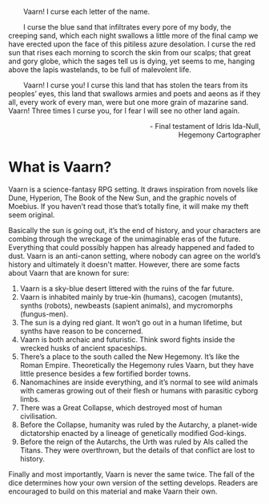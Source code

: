 

<p style="text-indent: 30px;">Vaarn! I curse each letter of the name.</p>
<p style="text-indent: 30px;">I curse the blue sand that infiltrates every pore of my body, the creeping sand, which each night swallows a little more of the final camp we have erected upon the face of this pitiless azure desolation. I curse the red sun that rises each morning to scorch the skin from our scalps; that great and gory globe, which the sages tell us is dying, yet seems to me, hanging above the lapis wastelands, to be full of malevolent life.</p>
<p style="text-indent: 30px;">Vaarn! I curse you! I curse this land that has stolen the tears from its peoples’ eyes, this land that swallows armies and poets and aeons as if they all, every work of every man, were but one more grain of mazarine sand. Vaarn! Three times I curse you, for I fear I will see no other land again.</p>

<p style="text-align: right;">- Final testament of Idris Ida-Null,<br />
Hegemony Cartographer</p>

# What is Vaarn?

Vaarn is a science-fantasy RPG setting. It draws inspiration from novels like Dune, Hyperion, The Book of the New Sun, and the graphic novels of Moebius. If you haven’t read those that’s totally fine, it will make my theft seem original.

Basically the sun is going out, it’s the end of history, and your characters are combing through the wreckage of the unimaginable eras of the future. Everything that could possibly happen has already happened and faded to dust. Vaarn is an anti-canon setting, where nobody can agree on the world’s history and ultimately it doesn't matter. However, there are some facts about Vaarn that are known for sure:

1. Vaarn is a sky-blue desert littered with the ruins of the far future.  
2. Vaarn is inhabited mainly by true-kin (humans), cacogen (mutants), synths (robots), newbeasts (sapient animals), and mycromorphs (fungus-men).  
3. The sun is a dying red giant. It won’t go out in a human lifetime, but synths have reason to be concerned.  
4. Vaarn is both archaic and futuristic. Think sword fights inside the wrecked husks of ancient spaceships.  
5. There’s a place to the south called the New Hegemony. It’s like the Roman Empire. Theoretically the Hegemony rules Vaarn, but they have little presence besides a few fortified border towns.  
6. Nanomachines are inside everything, and it’s normal to see wild animals with cameras growing out of their flesh or humans with parasitic cyborg limbs.  
7. There was a Great Collapse, which destroyed most of human civilisation.  
8. Before the Collapse, humanity was ruled by the Autarchy, a planet-wide dictatorship enacted by a lineage of genetically modified God-kings.  
9. Before the reign of the Autarchs, the Urth was ruled by AIs called the Titans. They were overthrown, but the details of that conflict are lost to history.  

Finally and most importantly, Vaarn is never the same twice. The fall of the dice determines how your own version of the setting develops. Readers are encouraged to build on this material and make Vaarn their own.